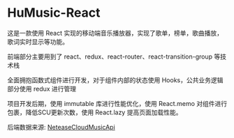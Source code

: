 # HuMusic-React

这是一款使用 React 实现的移动端音乐播放器，实现了歌单，榜单，歌曲播放，歌词实时显示等功能。

前端部分主要用到了 react、redux、react-router、react-transition-group 等技术栈

全面拥抱函数式组件进行开发，对于组件内部的状态使用 Hooks，公共业务逻辑部分使用 redux 进行管理

项目开发后期，使用 immutable 库进行性能优化，使用 React.memo 对组件进行包裹，降低SCU更新次数，使用 React.lazy 提高页面加载性能。


后端数据来源: [NeteaseCloudMusicApi](https://github.com/Binaryify/NeteaseCloudMusicApi)

